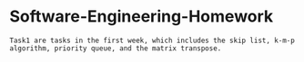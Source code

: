 # Software-Engineering-Homework
    Task1 are tasks in the first week, which includes the skip list, k-m-p algorithm, priority queue, and the matrix transpose.
